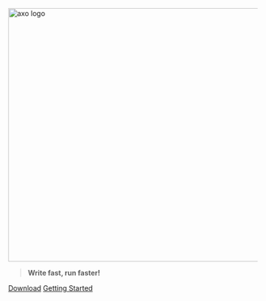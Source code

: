 <img width="512" src="https://raw.githubusercontent.com/MightyPancake/axo/main/logos/vertical/png/axologo_v_white_rgb.png?sanitize=true" alt="axo logo">

> **Write fast, run faster!**

[Download](https://github.com/MightyPancake/axo)
[Getting Started](install)
